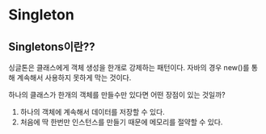 # Singleton

## Singletons이란??

싱글톤은 클래스에게 객체 생성을 한개로 강제하는 패턴이다. 자바의 경우 new()를 통해 계속해서 사용하지 못하게 막는 것이다.

하나의 클래스가 한개의 객체를 만들수만 있다면 어떤 장점이 있는 것일까?

1. 하나의 객체에 계속해서 데이터를 저장할 수 있다.
2. 처음에 딱 한번만 인스턴스를 만들기 때문에 메모리를 절약할 수 있다.


